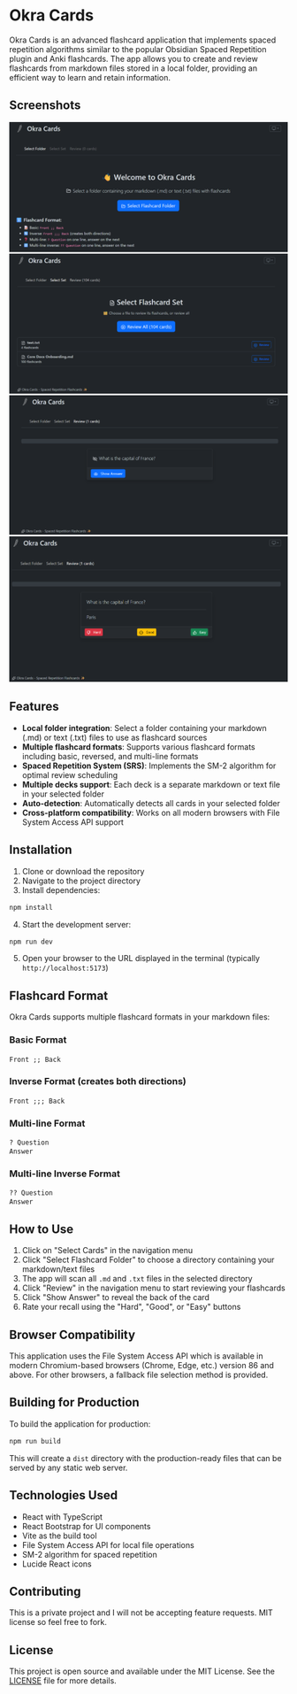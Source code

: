 # Okra Cards

Okra Cards is an advanced flashcard application that implements spaced repetition algorithms similar to the popular Obsidian Spaced Repetition plugin and Anki flashcards. The app allows you to create and review flashcards from markdown files stored in a local folder, providing an efficient way to learn and retain information.

## Screenshots

![Screenshot 1](public/screenshots/screenshot1.png)
![Screenshot 2](public/screenshots/screenshot2.png)
![Screenshot 3](public/screenshots/screenshot3.png)
![Screenshot 4](public/screenshots/screenshot4.png)

## Features

- **Local folder integration**: Select a folder containing your markdown (.md) or text (.txt) files to use as flashcard sources
- **Multiple flashcard formats**: Supports various flashcard formats including basic, reversed, and multi-line formats
- **Spaced Repetition System (SRS)**: Implements the SM-2 algorithm for optimal review scheduling
- **Multiple decks support**: Each deck is a separate markdown or text file in your selected folder
- **Auto-detection**: Automatically detects all cards in your selected folder
- **Cross-platform compatibility**: Works on all modern browsers with File System Access API support

## Installation

1. Clone or download the repository
2. Navigate to the project directory
3. Install dependencies:

```bash
npm install
```

4. Start the development server:

```bash
npm run dev
```

5. Open your browser to the URL displayed in the terminal (typically `http://localhost:5173`)

## Flashcard Format

Okra Cards supports multiple flashcard formats in your markdown files:

### Basic Format
```
Front ;; Back
```

### Inverse Format (creates both directions)
```
Front ;;; Back
```

### Multi-line Format
```
? Question
Answer
```

### Multi-line Inverse Format
```
?? Question
Answer
```

## How to Use

1. Click on "Select Cards" in the navigation menu
2. Click "Select Flashcard Folder" to choose a directory containing your markdown/text files
3. The app will scan all `.md` and `.txt` files in the selected directory
4. Click "Review" in the navigation menu to start reviewing your flashcards
5. Click "Show Answer" to reveal the back of the card
6. Rate your recall using the "Hard", "Good", or "Easy" buttons

## Browser Compatibility

This application uses the File System Access API which is available in modern Chromium-based browsers (Chrome, Edge, etc.) version 86 and above. For other browsers, a fallback file selection method is provided.

## Building for Production

To build the application for production:

```bash
npm run build
```

This will create a `dist` directory with the production-ready files that can be served by any static web server.

## Technologies Used

- React with TypeScript
- React Bootstrap for UI components
- Vite as the build tool
- File System Access API for local file operations
- SM-2 algorithm for spaced repetition
- Lucide React icons

## Contributing

This is a private project and I will not be accepting feature requests. MIT license so feel free to fork.

## License

This project is open source and available under the MIT License. See the [LICENSE](./LICENSE) file for more details.
